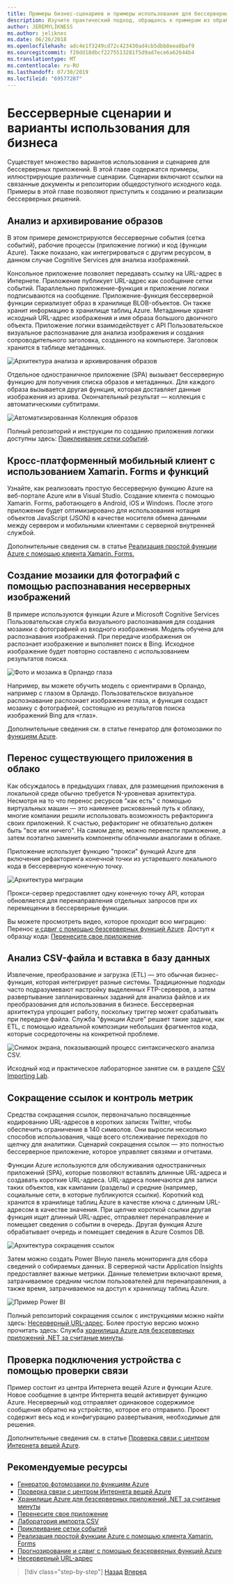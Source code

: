 ```yaml
---
title: Примеры бизнес-сценариев и примеры использования для бессерверных приложений
description: Изучите практический подход, обращаясь к примерам из обработки изображений на мобильные серверные и ETL-конвейеры.
author: JEREMYLIKNESS
ms.author: jeliknes
ms.date: 06/26/2018
ms.openlocfilehash: adc4e1f3249cd72c423430ad4cb5dbb8eea8baf9
ms.sourcegitcommit: f20dd18dbcf2275513281f5d9ad7ece6a62644b4
ms.translationtype: MT
ms.contentlocale: ru-RU
ms.lasthandoff: 07/30/2019
ms.locfileid: "69577287"
---
```

# <a name="serverless-business-scenarios-and-use-cases"></a>Бессерверные сценарии и варианты использования для бизнеса

Существует множество вариантов использования и сценариев для бессерверных приложений. В этой главе содержатся примеры, иллюстрирующие различные сценарии. Сценарии включают ссылки на связанные документы и репозитории общедоступного исходного кода. Примеры в этой главе позволяют приступить к созданию и реализации бессерверных решений.

## <a name="analyze-and-archive-images"></a>Анализ и архивирование образов

В этом примере демонстрируются бессерверные события (сетка событий), рабочие процессы (приложение логики) и код (функции Azure). Также показано, как интегрироваться с другим ресурсом, в данном случае Cognitive Services для анализа изображений.

Консольное приложение позволяет передавать ссылку на URL-адрес в Интернете. Приложение публикует URL-адрес как сообщение сетки событий. Параллельно приложение-функция и приложение логики подписываются на сообщение. Приложение-функция бессерверной функции сериализует образ в хранилище BLOB-объектов. Он также хранит информацию в хранилище таблиц Azure. Метаданные хранят исходный URL-адрес изображения и имя образа большого двоичного объекта. Приложение логики взаимодействует с API Пользовательское визуальное распознавание для анализа изображения и создания сопроводительного заголовка, созданного на компьютере. Заголовок хранится в таблице метаданных.

![Архитектура анализа и архивирования образов](./media/image-processing-example.png)

Отдельное одностраничное приложение (SPA) вызывает бессерверную функцию для получения списка образов и метаданных. Для каждого образа вызывается другая функция, которая доставляет данные изображения из архива. Окончательный результат — коллекция с автоматическими субтитрами.

![Автоматизированная Коллекция образов](./media/automated-image-gallery.png)

Полный репозиторий и инструкции по созданию приложения логики доступны здесь: [Приклеивание сетки событий](https://github.com/JeremyLikness/Event-Grid-Glue).

## <a name="cross-platform-mobile-client-using-xamarinforms-and-functions"></a>Кросс-платформенный мобильный клиент с использованием Xamarin. Forms и функций

Узнайте, как реализовать простую бессерверную функцию Azure на веб-портале Azure или в Visual Studio. Создание клиента с помощью Xamarin. Forms, работающего в Android, iOS и Windows. После этого приложение будет оптимизировано для использования нотация объектов JavaScript (JSON) в качестве носителя обмена данными между сервером и мобильными клиентами с серверной внутренней службой.

Дополнительные сведения см. в статье [Реализация простой функции Azure с помощью клиента Xamarin. Forms.](https://azure.microsoft.com/resources/samples/functions-xamarin-getting-started/)

## <a name="generate-a-photo-mosaic-with-serverless-image-recognition"></a>Создание мозаики для фотографий с помощью распознавания несерверных изображений

В примере используются функции Azure и Microsoft Cognitive Services Пользовательская служба визуального распознавания для создания мозаики с фотографией из входного изображения. Модель обучена для распознавания изображений. При передаче изображения он распознает изображение и выполняет поиск в Bing. Исходное изображение будет повторно составлено с использованием результатов поиска.

![Фото и мозаика в Орландо глаза](./media/orlando-eye-both.png)

Например, вы можете обучить модель с ориентирами в Орландо, например с глазом в Орландо. Пользовательское визуальное распознавание распознает изображение глаза, и функция создаст мозаику с фотографией, состоящую из результатов поиска изображений Bing для «глаз».

Дополнительные сведения см. в статье генератор для фотомозаики по [функциям Azure](https://azure.microsoft.com/resources/samples/functions-dotnet-photo-mosaic/).

## <a name="migrate-an-existing-application-to-the-cloud"></a>Перенос существующего приложения в облако

Как обсуждалось в предыдущих главах, для размещения приложения в локальной среде обычно требуется N-уровневая архитектура. Несмотря на то что перенос ресурсов "как есть" с помощью виртуальных машин — это наименее рискованный путь к облаку, многие компании решили использовать возможность рефакторинга своих приложений. К счастью, рефакторинг не обязательно должен быть "все или ничего". На самом деле, можно перенести приложение, а затем поэтапно заменить компоненты облачными аналогами в облаке.

Приложение использует функцию "прокси" функций Azure для включения рефакторинга конечной точки из устаревшего локального кода в бессерверную конечную точку.

![Архитектура миграции](./media/migration-architecture.png)

Прокси-сервер предоставляет одну конечную точку API, которая обновляется для перенаправления отдельных запросов при их перемещении в бессерверные функции.

Вы можете просмотреть видео, которое проходит всю миграцию: Перенос [и сдвиг с помощью безсерверных функций Azure](https://channel9.msdn.com/Events/Connect/2017/E102). Доступ к образцу кода: [Перенесите свое приложение](https://github.com/JeremyLikness/bring-own-app-connect-17).

## <a name="parse-a-csv-file-and-insert-into-a-database"></a>Анализ CSV-файла и вставка в базу данных

Извлечение, преобразование и загрузка (ETL) — это обычная бизнес-функция, которая интегрирует разные системы. Традиционные подходы часто подразумевают настройку выделенных FTP-серверов, а затем развертывание запланированных заданий для анализа файлов и их преобразования для использования в бизнесе. Бессерверная архитектура упрощает работу, поскольку триггер может срабатывать при передаче файла. Служба "функции Azure" решает такие задачи, как ETL, с помощью идеальной композиции небольших фрагментов кода, которые сосредоточены на конкретной проблеме.

![Снимок экрана, показывающий процесс синтаксического анализа CSV.](./media/serverless-business-scenarios/csv-parse-database-import.png)

Исходный код и практическое лабораторное занятие см. в разделе [CSV Importing Lab](https://github.com/JeremyLikness/azure-fn-file-process-hol).

## <a name="shorten-links-and-track-metrics"></a>Сокращение ссылок и контроль метрик

Средства сокращения ссылок, первоначально посвященные кодированию URL-адресов в коротких записях Twitter, чтобы обеспечить ограничение в 140 символов. Они выросли несколько способов использования, чаще всего отслеживание переходов по щелчку для аналитики. Сценарий сокращения ссылок — это полностью бессерверное приложение, которое управляет связями и отчетами.

Функции Azure используются для обслуживания одностраничных приложений (SPA), которые позволяют вставлять длинные URL-адреса и создавать короткие URL-адреса. URL-адреса помечаются для записи таких объектов, как кампании (разделы) и средние (например, социальные сети, в которые публикуются ссылки). Короткий код хранится в хранилище таблиц Azure в качестве ключа с длинным URL-адресом в качестве значения. При щелчке короткой ссылки другая функция ищет длинный URL-адрес, отправляет перенаправление и помещает сведения о событии в очередь. Другая функция Azure обрабатывает очередь и помещает сведения в Azure Cosmos DB.

![Архитектура сокращения ссылок](./media/link-shortener-architecture.png)

Затем можно создать Power BIную панель мониторинга для сбора сведений о собираемых данных. В серверной части Application Insights предоставляет важные метрики. Данные телеметрии включают время, затрачиваемое средним числом пользователей для перенаправления, а также время, затрачиваемое на доступ к хранилищу таблиц Azure.

![Пример Power BI](./media/power-bi-example.png)

Полный репозиторий сокращения ссылок с инструкциями можно найти здесь: [Несерверный URL-адрес](https://github.com/jeremylikness/serverless-url-shortener). Более простую версию можно прочитать здесь: Служба [хранилища Azure для безсерверных приложений .NET за считаные минуты](https://blogs.msdn.microsoft.com/webdev/2018/01/25/azure-storage-for-serverless-net-apps-in-minutes/).

## <a name="verify-device-connectivity-using-a-ping"></a>Проверка подключения устройства с помощью проверки связи

Пример состоит из центра Интернета вещей Azure и функции Azure. Новое сообщение в центре Интернета вещей активирует функцию Azure. Несерверный код отправляет одинаковое содержимое сообщения обратно на устройство, которое его отправило. Проект содержит весь код и конфигурацию развертывания, необходимые для решения.

Дополнительные сведения см. в статье [Проверка связи с центром Интернета вещей Azure](https://azure.microsoft.com/resources/samples/iot-hub-node-ping/).

## <a name="recommended-resources"></a>Рекомендуемые ресурсы

* [Генератор фотомозаики по функциям Azure](https://azure.microsoft.com/resources/samples/functions-dotnet-photo-mosaic/)
* [Проверка связи с центром Интернета вещей Azure](https://azure.microsoft.com/resources/samples/iot-hub-node-ping/)
* [Хранилище Azure для безсерверных приложений .NET за считаные минуты](https://blogs.msdn.microsoft.com/webdev/2018/01/25/azure-storage-for-serverless-net-apps-in-minutes/)
* [Перенесите свое приложение](https://github.com/JeremyLikness/bring-own-app-connect-17)
* [Лаборатория импорта CSV](https://github.com/JeremyLikness/azure-fn-file-process-hol)
* [Приклеивание сетки событий](https://github.com/JeremyLikness/Event-Grid-Glue)
* [Реализация простой функции Azure с помощью клиента Xamarin. Forms](https://azure.microsoft.com/resources/samples/functions-xamarin-getting-started/)
* [Прогнозирование и сдвиг с помощью безсерверных функций Azure](https://channel9.msdn.com/Events/Connect/2017/E102)
* [Несерверный URL-адрес](https://github.com/jeremylikness/serverless-url-shortener)

>[!div class="step-by-step"]
>[Назад](orchestration-patterns.md)
>[Вперед](serverless-conclusion.md)
